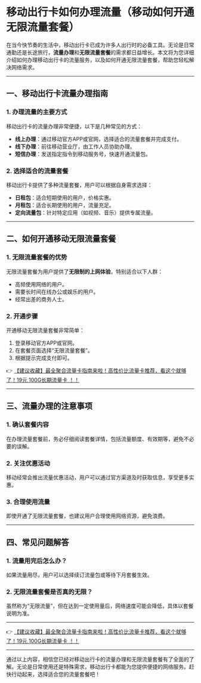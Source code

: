 # 移动出行卡如何办理流量（移动如何开通无限流量套餐）

在当今快节奏的生活中，移动出行卡已成为许多人出行时的必备工具。无论是日常通勤还是长途旅行，**流量办理**和**无限流量套餐**的需求都日益增长。本文将为您详细介绍如何办理移动出行卡的流量服务，以及如何开通无限流量套餐，帮助您轻松解决网络需求。

---

## 一、移动出行卡流量办理指南

### 1. 办理流量的主要方式
移动出行卡的流量办理非常便捷，以下是几种常见的方式：
- **线上办理**：通过移动官方APP或官网，选择适合的流量套餐并完成支付。
- **线下办理**：前往移动营业厅，由工作人员协助办理。
- **短信办理**：发送指定指令到移动服务号，快速开通流量包。

### 2. 选择适合的流量套餐
移动出行卡提供了多种流量套餐，用户可以根据自身需求选择：
- **日租包**：适合短期使用的用户，价格实惠。
- **月租包**：适合长期使用的用户，流量充足。
- **定向流量包**：针对特定应用（如视频、音乐）提供专属流量。

---

## 二、如何开通移动无限流量套餐

### 1. 无限流量套餐的优势
无限流量套餐为用户提供了**无限制的上网体验**，特别适合以下人群：
- 高频使用网络的用户。
- 需要长时间在线办公或娱乐的用户。
- 经常出差的商务人士。

### 2. 开通步骤
开通移动无限流量套餐非常简单：
1. 登录移动官方APP或官网。
2. 在套餐页面选择“无限流量套餐”。
3. 根据提示完成支付即可。

👉 [【建议收藏】最全聚合流量卡指南来啦！高性价比流量卡推荐，看这个就够了！19元 100G长期流量卡 ！！](https://bit.ly/Liuliangka)

---

## 三、流量办理的注意事项

### 1. 确认套餐内容
在办理流量套餐前，务必仔细阅读套餐详情，包括流量额度、有效期等，避免不必要的误解。

### 2. 关注优惠活动
移动经常会推出流量优惠活动，用户可以通过官方渠道及时获取信息，享受更多实惠。

### 3. 合理使用流量
即使开通了无限流量套餐，也建议用户合理使用网络资源，避免浪费。

---

## 四、常见问题解答

### 1. 流量用完后怎么办？
如果流量用尽，用户可以选择续订流量包或等待下月套餐生效。

### 2. 无限流量套餐是否真的无限？
虽然称为“无限流量”，但在达到一定使用量后，网络速度可能会降低，具体以套餐说明为准。

---

👉 [【建议收藏】最全聚合流量卡指南来啦！高性价比流量卡推荐，看这个就够了！19元 100G长期流量卡 ！！](https://bit.ly/Liuliangka)

---

通过以上内容，相信您已经对移动出行卡的流量办理和无限流量套餐有了全面的了解。无论是日常使用还是特殊需求，移动出行卡都能为您提供便捷的网络服务。赶快行动起来，选择适合您的流量套餐吧！